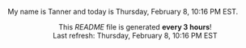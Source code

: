 My name is Tanner and today is Thursday, February 8, 10:16 PM EST.

<p align="center">This <i>README</i> file is generated <b>every 3 hours</b>!</br>Last refresh: Thursday, February 8, 10:16 PM EST<br /></p>
